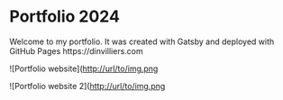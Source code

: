 # Portfolio 2024

<p>
  Welcome to my portfolio. It was created with Gatsby and deployed with GitHub Pages  
  https://dinvilliers.com
</p>

![Portfolio website]([http://url/to/img.png](https://github.com/dinvilliers/dinvilliers.github.io/blob/develop/portfolio.png?raw=true)

![Portfolio website 2]([http://url/to/img.png](https://github.com/dinvilliers/dinvilliers.github.io/blob/develop/portfolio2.png?raw=true)
